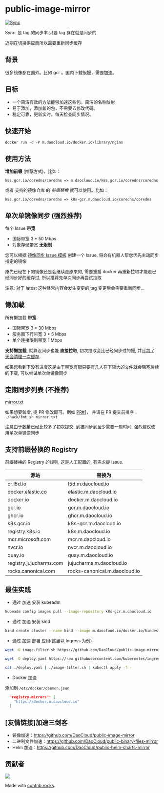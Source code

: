 # public-image-mirror

[![Sync](https://github.com/DaoCloud/public-image-mirror/raw/gh-pages/daocloud-sync-badge.svg)](https://github.com/DaoCloud/public-image-mirror/raw/gh-pages/daocloud-sync.log)

Sync: 是 tag 的同步率 只要 tag 存在就是同步的

近期在切换供应商所以需要重新同步缓存

## 背景
很多镜像都在国外。比如 gcr 。国内下载很慢，需要加速。

## 目标

* 一个简洁有效的方法能够加速这些包。简洁的名称映射
* 易于添加，添加新的包，不需要去修改代码。
* 稳定可靠，更新实时。每天检查同步情况。

## 快速开始

```
docker run -d -P m.daocloud.io/docker.io/library/nginx
```
## 使用方法

**增加前缀** (推荐方式)。比如：
```
k8s.gcr.io/coredns/coredns => m.daocloud.io/k8s.gcr.io/coredns/coredns
```

或者 支持的镜像仓库 的 *前缀替换* 就可以使用。比如：

```
k8s.gcr.io/coredns/coredns => k8s-gcr.m.daocloud.io/coredns/coredns
```

## 单次单镜像同步 (强烈推荐)

每个 Issue **带宽**
- 国际带宽 3 * 50 Mbps
- 对象存储带宽 **无限制**

您可以根据 [镜像同步 Issue 模板](https://github.com/DaoCloud/public-image-mirror/issues/new?assignees=&labels=&projects=&template=sync-image.md&title=SYNC+IMAGE) 创建一个 Issue, 将会有机器人帮您优先主动同步指定的镜像

原先已经在下的镜像还是会继续走原来的, 需要重启 docker 再重新拉取才能走已经同步好的缓存过, 所以推荐先单次同步再尝试拉取

注意: 对于 latest 这种经常内容会发生变更的 tag 变更后会需要重新同步...

## 懒加载

所有懒加载 **带宽**
- 国际带宽 3 * 30 Mbps
- 服务器下行带宽 3 * 5 Mbps
- 单个连接限制带宽 1 Mbps

**支持懒加载**, 就算没同步也能 **直接拉取**, 初次拉取会比已经同步过的慢, 并且[每 7 天会清理一次缓存](https://github.com/distribution/distribution/blob/e3509fc1deedaab489dd8829cc438de8f4c77fc3/registry/proxy/proxymanifeststore.go#L15).

如果您看到下没有进度这是由于带宽有限只要有几人在下较大的文件就会阻塞后续的下载, 可以尝试单次单镜像同步

## 定期同步列表 (不推荐)

[mirror.txt](mirror.txt)

如果想要新增, 提 PR 修改即可。例如 [PR#1](https://github.com/DaoCloud/public-image-mirror/pull/1/)， 并请在 PR 提交前排序： `./hack/fmt.sh mirror.txt`

注意由于数量已经比较多了初次提交, 到被同步到至少需要一周时间, 强烈建议使用单次单镜像同步

## 支持前缀替换的 Registry

前缀替换的 Registry 的规则, 这是人工配置的, 有需求提 Issue.

| 源站                    | 替换为                        |
| ----------------------- | ----------------------------- |
| cr.l5d.io               | l5d.m.daocloud.io             |
| docker.elastic.co       | elastic.m.daocloud.io         |
| docker.io               | docker.m.daocloud.io          |
| gcr.io                  | gcr.m.daocloud.io             |
| ghcr.io                 | ghcr.m.daocloud.io            |
| k8s.gcr.io              | k8s-gcr.m.daocloud.io         |
| registry.k8s.io         | k8s.m.daocloud.io             |
| mcr.microsoft.com       | mcr.m.daocloud.io             |
| nvcr.io                 | nvcr.m.daocloud.io            |
| quay.io                 | quay.m.daocloud.io            |
| registry.jujucharms.com | jujucharms.m.daocloud.io      |
| rocks.canonical.com     | rocks-canonical.m.daocloud.io |

## 最佳实践
* 通过 加速 安装 kubeadm
``` bash
kubeadm config images pull --image-repository k8s-gcr.m.daocloud.io
```

* 通过 加速 安装 kind

``` bash
kind create cluster --name kind --image m.daocloud.io/docker.io/kindest/node:v1.22.1
``` 

* 通过 加速 部署 应用(这里以 Ingress 为例)

``` bash
wget -O image-filter.sh https://github.com/DaoCloud/public-image-mirror/raw/main/hack/image-filter.sh && chmod +x image-filter.sh

wget -O deploy.yaml https://raw.githubusercontent.com/kubernetes/ingress-nginx/controller-v1.1.0/deploy/static/provider/baremetal/deploy.yaml

cat ./deploy.yaml | ./image-filter.sh | kubectl apply -f -
``` 

* Docker 加速

添加到 `/etc/docker/daemon.json`
``` json
  "registry-mirrors": [
    "https://docker.m.daocloud.io"
  ]
```

## [友情链接]加速三剑客

* 镜像加速：https://github.com/DaoCloud/public-image-mirror
* 二进制文件加速：https://github.com/DaoCloud/public-binary-files-mirror
* Helm 加速：https://github.com/DaoCloud/public-helm-charts-mirror


## 贡献者

<a href="https://github.com/DaoCloud/public-image-mirror/graphs/contributors">
  <img src="https://contrib.rocks/image?repo=DaoCloud/public-image-mirror" />
</a>

Made with [contrib.rocks](https://contrib.rocks).


